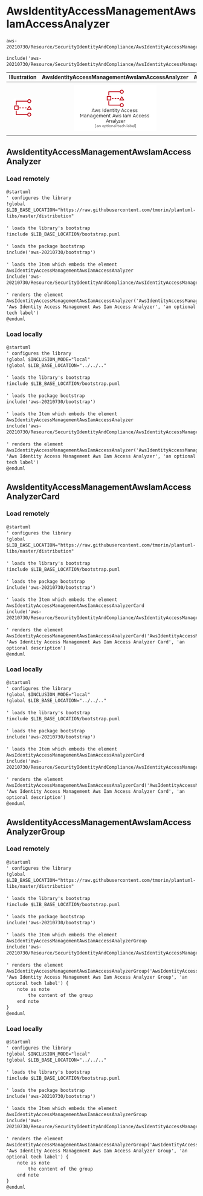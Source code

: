 # AwsIdentityAccessManagementAwsIamAccessAnalyzer


```text
aws-20210730/Resource/SecurityIdentityAndCompliance/AwsIdentityAccessManagementAwsIamAccessAnalyzer
```

```text
include('aws-20210730/Resource/SecurityIdentityAndCompliance/AwsIdentityAccessManagementAwsIamAccessAnalyzer')
```



| Illustration | AwsIdentityAccessManagementAwsIamAccessAnalyzer | AwsIdentityAccessManagementAwsIamAccessAnalyzerCard | AwsIdentityAccessManagementAwsIamAccessAnalyzerGroup |
| :---: | :---: | :---: | :---: |
| ![illustration for Illustration](../../../aws-20210730/Resource/SecurityIdentityAndCompliance/AwsIdentityAccessManagementAwsIamAccessAnalyzer.png) | ![illustration for AwsIdentityAccessManagementAwsIamAccessAnalyzer](../../../aws-20210730/Resource/SecurityIdentityAndCompliance/AwsIdentityAccessManagementAwsIamAccessAnalyzer.Local.png) | ![illustration for AwsIdentityAccessManagementAwsIamAccessAnalyzerCard](../../../aws-20210730/Resource/SecurityIdentityAndCompliance/AwsIdentityAccessManagementAwsIamAccessAnalyzerCard.Local.png) | ![illustration for AwsIdentityAccessManagementAwsIamAccessAnalyzerGroup](../../../aws-20210730/Resource/SecurityIdentityAndCompliance/AwsIdentityAccessManagementAwsIamAccessAnalyzerGroup.Local.png) |




## AwsIdentityAccessManagementAwsIamAccessAnalyzer

### Load remotely
```plantuml
@startuml
' configures the library
!global $LIB_BASE_LOCATION="https://raw.githubusercontent.com/tmorin/plantuml-libs/master/distribution"

' loads the library's bootstrap
!include $LIB_BASE_LOCATION/bootstrap.puml

' loads the package bootstrap
include('aws-20210730/bootstrap')

' loads the Item which embeds the element AwsIdentityAccessManagementAwsIamAccessAnalyzer
include('aws-20210730/Resource/SecurityIdentityAndCompliance/AwsIdentityAccessManagementAwsIamAccessAnalyzer')

' renders the element
AwsIdentityAccessManagementAwsIamAccessAnalyzer('AwsIdentityAccessManagementAwsIamAccessAnalyzer', 'Aws Identity Access Management Aws Iam Access Analyzer', 'an optional tech label')
@enduml
```

### Load locally
```plantuml
@startuml
' configures the library
!global $INCLUSION_MODE="local"
!global $LIB_BASE_LOCATION="../../.."

' loads the library's bootstrap
!include $LIB_BASE_LOCATION/bootstrap.puml

' loads the package bootstrap
include('aws-20210730/bootstrap')

' loads the Item which embeds the element AwsIdentityAccessManagementAwsIamAccessAnalyzer
include('aws-20210730/Resource/SecurityIdentityAndCompliance/AwsIdentityAccessManagementAwsIamAccessAnalyzer')

' renders the element
AwsIdentityAccessManagementAwsIamAccessAnalyzer('AwsIdentityAccessManagementAwsIamAccessAnalyzer', 'Aws Identity Access Management Aws Iam Access Analyzer', 'an optional tech label')
@enduml
```

## AwsIdentityAccessManagementAwsIamAccessAnalyzerCard

### Load remotely
```plantuml
@startuml
' configures the library
!global $LIB_BASE_LOCATION="https://raw.githubusercontent.com/tmorin/plantuml-libs/master/distribution"

' loads the library's bootstrap
!include $LIB_BASE_LOCATION/bootstrap.puml

' loads the package bootstrap
include('aws-20210730/bootstrap')

' loads the Item which embeds the element AwsIdentityAccessManagementAwsIamAccessAnalyzerCard
include('aws-20210730/Resource/SecurityIdentityAndCompliance/AwsIdentityAccessManagementAwsIamAccessAnalyzer')

' renders the element
AwsIdentityAccessManagementAwsIamAccessAnalyzerCard('AwsIdentityAccessManagementAwsIamAccessAnalyzerCard', 'Aws Identity Access Management Aws Iam Access Analyzer Card', 'an optional description')
@enduml
```

### Load locally
```plantuml
@startuml
' configures the library
!global $INCLUSION_MODE="local"
!global $LIB_BASE_LOCATION="../../.."

' loads the library's bootstrap
!include $LIB_BASE_LOCATION/bootstrap.puml

' loads the package bootstrap
include('aws-20210730/bootstrap')

' loads the Item which embeds the element AwsIdentityAccessManagementAwsIamAccessAnalyzerCard
include('aws-20210730/Resource/SecurityIdentityAndCompliance/AwsIdentityAccessManagementAwsIamAccessAnalyzer')

' renders the element
AwsIdentityAccessManagementAwsIamAccessAnalyzerCard('AwsIdentityAccessManagementAwsIamAccessAnalyzerCard', 'Aws Identity Access Management Aws Iam Access Analyzer Card', 'an optional description')
@enduml
```

## AwsIdentityAccessManagementAwsIamAccessAnalyzerGroup

### Load remotely
```plantuml
@startuml
' configures the library
!global $LIB_BASE_LOCATION="https://raw.githubusercontent.com/tmorin/plantuml-libs/master/distribution"

' loads the library's bootstrap
!include $LIB_BASE_LOCATION/bootstrap.puml

' loads the package bootstrap
include('aws-20210730/bootstrap')

' loads the Item which embeds the element AwsIdentityAccessManagementAwsIamAccessAnalyzerGroup
include('aws-20210730/Resource/SecurityIdentityAndCompliance/AwsIdentityAccessManagementAwsIamAccessAnalyzer')

' renders the element
AwsIdentityAccessManagementAwsIamAccessAnalyzerGroup('AwsIdentityAccessManagementAwsIamAccessAnalyzerGroup', 'Aws Identity Access Management Aws Iam Access Analyzer Group', 'an optional tech label') {
    note as note
        the content of the group
    end note
}
@enduml
```

### Load locally
```plantuml
@startuml
' configures the library
!global $INCLUSION_MODE="local"
!global $LIB_BASE_LOCATION="../../.."

' loads the library's bootstrap
!include $LIB_BASE_LOCATION/bootstrap.puml

' loads the package bootstrap
include('aws-20210730/bootstrap')

' loads the Item which embeds the element AwsIdentityAccessManagementAwsIamAccessAnalyzerGroup
include('aws-20210730/Resource/SecurityIdentityAndCompliance/AwsIdentityAccessManagementAwsIamAccessAnalyzer')

' renders the element
AwsIdentityAccessManagementAwsIamAccessAnalyzerGroup('AwsIdentityAccessManagementAwsIamAccessAnalyzerGroup', 'Aws Identity Access Management Aws Iam Access Analyzer Group', 'an optional tech label') {
    note as note
        the content of the group
    end note
}
@enduml
```

